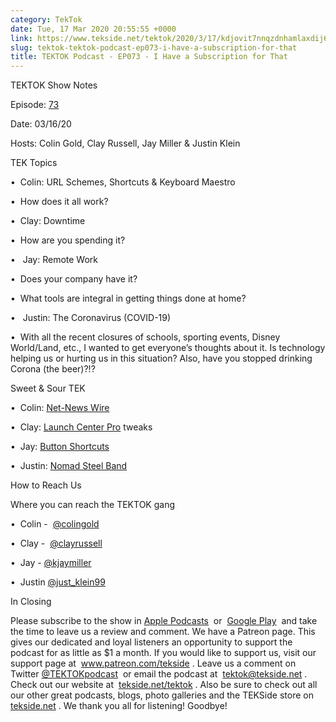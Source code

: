 ```yaml
---
category: TekTok
date: Tue, 17 Mar 2020 20:55:55 +0000
link: https://www.tekside.net/tektok/2020/3/17/kdjovit7nnqzdnhamlaxdij6im3lrd
slug: tektok-tektok-podcast-ep073-i-have-a-subscription-for-that
title: TEKTOK Podcast - EP073 - I Have a Subscription for That
---
```


<p class=""> TEKTOK Show Notes</p><p class="">Episode: <a href="http://tekside.net/tektok?format=rss">73</a></p><p class="">Date: 03/16/20</p><p class="">Hosts: Colin Gold, Clay Russell, Jay Miller &amp; Justin Klein&nbsp;</p><p class=""></p><p class="">TEK Topics</p><p class="">	•&nbsp; 	Colin: URL Schemes, Shortcuts &amp; Keyboard Maestro</p><p class="">		•&nbsp; 	How does it all work?</p><p class="">	•&nbsp; 	Clay: Downtime</p><p class="">		•&nbsp; 	How are you spending it?</p><p class="">	• &nbsp; Jay: Remote Work</p><p class="">		•&nbsp; Does your company have it?</p><p class="">		•&nbsp; What tools are integral in getting things done at home?</p><p class="">	• &nbsp; Justin: The Coronavirus (COVID-19)</p><p class="">		•&nbsp; With all the recent closures of schools, sporting events, Disney World/Land, etc., I wanted to get everyone’s thoughts about it. Is technology helping us or hurting us in this situation? Also, have you stopped drinking Corona (the beer)?!?</p><p class=""> </p><p class="">Sweet &amp; Sour TEK</p><p class="">	•&nbsp; Colin: <a href="https://ranchero.com/netnewswire/">Net-News Wire</a></p><p class="">	•&nbsp; Clay: <a href="https://apps.apple.com/us/app/launch-center-pro/id532016360">Launch Center Pro</a> tweaks</p><p class=""> 	• &nbsp;Jay: <a href="https://apps.apple.com/us/app/button-shortcuts/id1155342767?mt=12">Button Shortcuts</a></p><p class=""> 	• &nbsp;Justin: <a href="https://nomadgoods.com/collections/metal-bands/products/steel-band-black-hardware">Nomad Steel Band</a></p><p class=""></p><p class="">How to Reach Us</p><p class="">Where you can reach the TEKTOK gang</p><p class="">	•&nbsp; Colin -&nbsp; <a href="https://twitter.com/colingold">@colingold</a>&nbsp;</p><p class=""> 	•&nbsp; Clay -&nbsp; <a href="http://www.twitter.com/clayrussell">@clayrussell</a> &nbsp;</p><p class=""> 	• &nbsp;Jay - <a href="https://www.tekside.net/twitter.com/kjaymiller">@kjaymiller</a></p><p class=""> 	• &nbsp;Justin <a href="https://www.tekside.net/twitter.com/just_klein99">@just_klein99</a></p><p class=""></p><p class="">In Closing</p><p class="">Please subscribe to the show in <a href="https://podcasts.apple.com/us/podcast/tektok-podcast/id875056387">Apple Podcasts</a>&nbsp; or&nbsp; <a href="https://goo.gl/app/playmusic?ibi=com.google.PlayMusic&amp;isi=691797987&amp;ius=googleplaymusic&amp;link=https://play.google.com/music/m/Ifbau5sq4uurrg4hifug5oacshq?t%3DTEKTOK_Podcast_-_The_TEKSide_Network">Google Play</a>&nbsp; and take the time to leave us a review and comment. We have a Patreon page. This gives our dedicated and loyal listeners an opportunity to support the podcast for as little as $1 a month. If you would like to support us, visit our support page at&nbsp; <a href="http://www.patreon.com/tekside">www.patreon.com/tekside</a> . Leave us a comment on Twitter <a href="http://twitter.com/%23!/TEKTOKpodcast">@TEKTOKpodcast</a>&nbsp; or email the podcast at&nbsp; <a href="mailto:tektok@tekside.net">tektok@tekside.net</a> . Check out our website at&nbsp; <a href="http://tekside.net/tektok/">tekside.net/tektok</a> . Also be sure to check out all our other great podcasts, blogs, photo galleries and the TEKSide store on&nbsp; <a href="http://tekside.net/">tekside.net</a> . We thank you all for listening! Goodbye! </p>